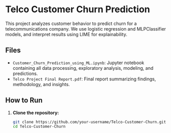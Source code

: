# Telco Customer Churn Prediction
This project analyzes customer behavior to predict churn for a telecommunications company.
We use logistic regression and MLPClassifier models, and interpret results using LIME for explainability.

## Files
- `Customer_Churn_Prediction_using_ML.ipynb`: Jupyter notebook containing all data processing, exploratory analysis, modeling, and predictions.
- `Telco Project Final Report.pdf`: Final report summarizing findings, methodology, and insights.

## How to Run
1. **Clone the repository:**
   ```bash
   git clone https://github.com/your-username/Telco-Customer-Churn.git
   cd Telco-Customer-Churn
